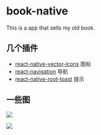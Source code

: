 # book-native

This is a app that sells my old book.

## 几个插件

- [react-native-vector-icons](https://github.com/oblador/react-native-vector-icons) 图标
- [react-navigation](https://github.com/react-navigation/react-navigation) 导航
- [react-native-root-toast](https://github.com/magicismight/react-native-root-toast) 提示

## 一些图

![](https://raw.githubusercontent.com/jkchao/book-native/master/screenshot/ios.png)

![](https://raw.githubusercontent.com/jkchao/book-native/master/screenshot/android.png)